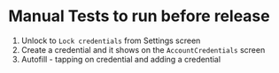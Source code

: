 #  Manual Tests to run before release
1. Unlock to `Lock credentials` from Settings screen
2. Create a credential and it shows on the `AccountCredentials` screen
3. Autofill - tapping on credential and adding a credential

